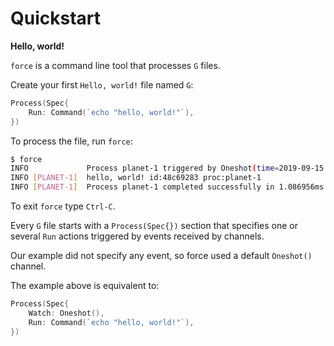 # Quickstart

**Hello, world!**

`force` is a command line tool that processes `G` files.

Create your first `Hello, world!` file named `G`:

```go
Process(Spec{
    Run: Command(`echo "hello, world!"`),
})
```

To process the file, run `force`:

```bash
$ force
INFO             Process planet-1 triggered by Oneshot(time=2019-09-15 23:37:37.181326936 +0000 UTC)
INFO [PLANET-1]  hello, world! id:48c69283 proc:planet-1
INFO [PLANET-1]  Process planet-1 completed successfully in 1.086956ms. id:48c69283 proc:planet-1
```

To exit `force` type `Ctrl-C`.

Every `G` file starts with a `Process(Spec{})` section that specifies one or several `Run`
actions triggered by events received by channels.

Our example did not specify any event, so force used a default `Oneshot()` channel.

The example above is equivalent to:

```go
Process(Spec{
    Watch: Oneshot(),
    Run: Command(`echo "hello, world!"`),
})
```

